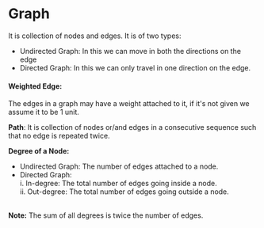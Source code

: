 # Graph
It is collection of nodes and edges.
It is of two types:
<br>
* Undirected Graph: In this we can move in both the directions on the edge
* Directed Graph: In this we can only travel in one direction on the edge.

#### Weighted Edge:
The edges in a graph may have a weight attached to it, if it's not given we assume it to be 1 unit.

<b>Path</b>:
It is collection of nodes or/and edges in a consecutive sequence such that no edge is repeated twice.
<br>

<b>Degree of a Node:</b>
* Undirected Graph: The number of edges attached to a node.
* Directed Graph: <br>
    i. In-degree: The total number of edges going inside a node.<br>
    ii. Out-degree: The total number of edges going outside a node.
<br>
<b>Note:</b> The sum of all degrees is twice the number of edges.
